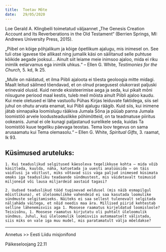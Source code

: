 ```yaml
---
title:  Toetav Mõte
date:   29/05/2020
---
```


Loe Gerald A. Klingbeili toimetatud väljaannet „The Genesis Creation Account and Its Reverberations in the Old Testament“  (Berrien Springs, MI: Andrews University Press, 2015).

„Piibel on kõige põhjalikum ja kõige õpetlikum ajalugu, mis inimesel on. See tuli otse igavese tõe allikast ning jumalik käsi on säilitanud selle puhtuse kõikide aegade jooksul… Ainult siit leiame meie inimsoo ajaloo, mida ei riku inimlik eelarvamus ega inimlik uhkus.“ – Ellen G. White, _Testimonies for the Church,_ 5\. kd, lk 25.

„Mulle on näidatud, et ilma Piibli ajaloota ei tõesta geoloogia mitte midagi. Maalt leitud säilmed tõendavad, et on olnud praegusest olukorrast paljuski erinevaid olusid. Kuid nende eksisteerimise aega ja seda, kui pikalt mõni niisugune periood maal kestis, tuleb meil mõista ainult Piibli ajaloo kaudu. Kui meie oletused ei lähe vastuollu Pühas Kirjas leiduvate faktidega, siis sel juhul on ohutu arvata enamat, kui Piibli ajalugu räägib. Kuid siis, kui inimene jätab sinnapaika loomislugu rääkiva Jumala Sõna ja püüab panna Jumala loomistöö arvele loodusteaduslikke põhimõtteid, on ta teadmatuse piiritus ookeanis. Jumal ei ole kunagi paljastanud surelikele seda, kuidas Ta loomistöö kuue tegeliku päevaga teostas. Tema loov tegevus on sama arusaamatu kui Tema olemasolu.“ – Ellen G. White, _Spiritual Gifts_, 3. raamat, lk 93.

## Küsimused aruteluks:

`1. Kui teaduslikud selgitused käesoleva tegelikkuse kohta – mida võib käsitleda, kuulda, näha, katsetada ja uuesti analüüsida – on täis vaidlusi ja võitlust, miks võtavad siis väga paljud inimesed küsimata omaks iga teadusliku teadaande sündmustest, mis väidetavalt toimusid miljoneid või lausa miljardeid aastaid tagasi?`

`2. Uudsed teaduslikud tööd tuginevad eeldusel (mis näib esmapilgul mõistlikuna), et üleloomulikke vahendeid ei saa kasutada loomulike sündmuste selgitamiseks. Näiteks ei saa sellest tulenevalt selgitada näljahäda väitega, et nõid needis maa ära. Millised piirid kehtestab selline lähenemisviis aga 1. Moosese raamatus kirjeldatud loomisloole? Teisisõnu, 1. Moosese raamatus kirjutatu oli puhtalt üleloomulik sündmus. Juhul, kui üleloomulik loomisviis automaatselt välistada, siis miks on vale iga muu mudel, mis paratamatult välja mõeldakse?`

---

Annetus >> Eesti Liidu misjonifond

Päikeseloojang 22.11
